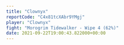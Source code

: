 ```yaml
---
title: "Clownyx"
reportCode: "C4x81tcXAbr9YMgj"
player: "Clownyx"
fight: "Morogrim Tidewalker - Wipe 4 (62%)"
date: 2021-09-22T19:00:43.822000+00:00
---
```

